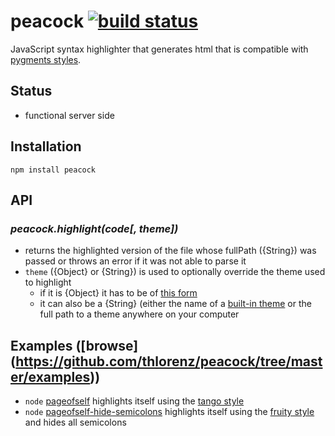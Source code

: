 # peacock [![build status](https://secure.travis-ci.org/thlorenz/peacock.png)](http://travis-ci.org/thlorenz/peacock)

JavaScript syntax highlighter that generates html that is compatible with [pygments
styles](https://github.com/thlorenz/peacock/tree/master/styles).

## Status

- functional server side

## Installation

    npm install peacock

## API

### ***peacock.highlight(code[, theme])***

- returns the highlighted version of the file whose fullPath ({String}) was passed or throws an error if it was not able
  to parse it
- `theme` ({Object} or {String}) is used to optionally override the theme used to highlight
  - if it is {Object} it has to be of [this form](https://github.com/thlorenz/peacock/blob/master/themes/empty.js)
  - it can also be a {String} (either the name of a [built-in
    theme](https://github.com/thlorenz/peacock/tree/master/themes) or the full path to a theme anywhere on your computer

## Examples (**[browse]**(https://github.com/thlorenz/peacock/tree/master/examples))

- `node` [pageofself](https://github.com/thlorenz/peacock/blob/master/examples/pageofself.js) highlights itself using
  the [tango style](https://github.com/thlorenz/peacock/blob/master/styles/tango.css)
- `node` [pageofself-hide-semicolons](https://github.com/thlorenz/peacock/blob/master/examples/pageofself-hide-semicolons.js) highlights itself using
  the [fruity style](https://github.com/thlorenz/peacock/blob/master/styles/fruity.css) and hides all semicolons
